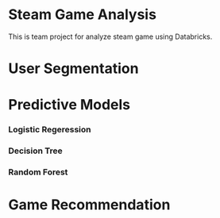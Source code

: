 # Steam Game Analysis  

This is team project for analyze steam game using Databricks.  

# User Segmentation  

# Predictive Models  

### Logistic Regeression  

### Decision Tree  

### Random Forest  

# Game Recommendation
